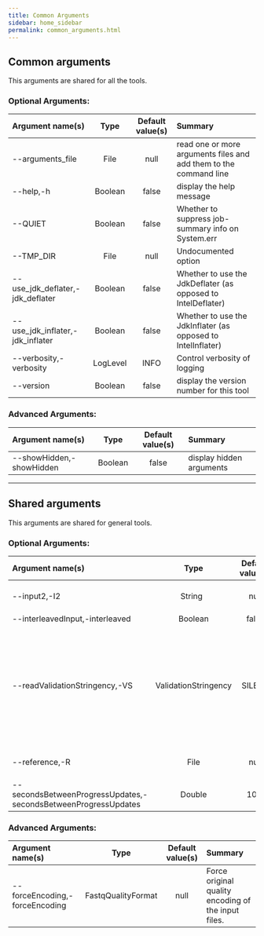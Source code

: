 ```yaml
---
title: Common Arguments
sidebar: home_sidebar
permalink: common_arguments.html
---
```


## Common arguments

This arguments are shared for all the tools.

### Optional Arguments:

| Argument name(s) | Type | Default value(s) | Summary |
| :--------------- | :--: | :--------------: | :----- |
| --arguments_file | File | null | read one or more arguments files and add them to the command line |
| --help,-h | Boolean | false | display the help message |
| --QUIET | Boolean | false | Whether to suppress job-summary info on System.err |
| --TMP_DIR | File | null | Undocumented option |
| --use_jdk_deflater,-jdk_deflater | Boolean | false |  Whether to use the JdkDeflater (as opposed to IntelDeflater) |
| --use_jdk_inflater,-jdk_inflater | Boolean | false | Whether to use the JdkInflater (as opposed to IntelInflater)  |
| --verbosity,-verbosity | LogLevel | INFO | Control verbosity of logging |
| --version | Boolean | false | display the version number for this tool |

### Advanced Arguments:

| Argument name(s) | Type | Default value(s) | Summary |
| :--------------- | :--: | :--------------: | :----- |
| --showHidden,-showHidden | Boolean | false | display hidden arguments |

---

## Shared arguments

This arguments are shared for general tools.

### Optional Arguments:

| Argument name(s) | Type | Default value(s) | Summary |
| :--------------- | :--: | :--------------: | :----- |
| --input2,-I2 | String  | null | BAM/SAM/CRAM/FASTQ the second source of reads (if pair-end). |
| --interleavedInput,-interleaved | Boolean | false | Interleaved input. |
| --readValidationStringency,-VS | ValidationStringency | SILENT | Validation stringency for all SAM/BAM/CRAM files read by this program. The default stringency value SILENT can improve performance when processing a BAM file in which variable-length data (read, qualities, tags) do not otherwise need to be decoded. |
| --reference,-R | File | null | Reference sequence file. Required for CRAM input. |
|--secondsBetweenProgressUpdates,-secondsBetweenProgressUpdates | Double | 10.0 | Output traversal statistics every time this many seconds elapse. |

### Advanced Arguments:

| Argument name(s) | Type | Default value(s) | Summary |
| :--------------- | :--: | :--------------: | :----- |
| --forceEncoding,-forceEncoding | FastqQualityFormat | null | Force original quality encoding of the input files. |
